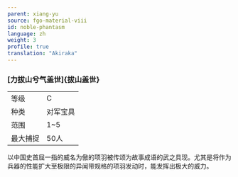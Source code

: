 ```yaml
---
parent: xiang-yu
source: fgo-material-viii
id: noble-phantasm
language: zh
weight: 3
profile: true
translation: "Akiraka"
---
```


### [力拔山兮气盖世]{拔山盖世}

<table>
  <tr><td>等级</td><td>C</td></tr>
  <tr><td>种类</td><td>对军宝具</td></tr>
  <tr><td>范围</td><td>1~5</td></tr>
  <tr><td>最大捕捉</td><td>50人</td></tr>
</table>

以中国史首屈一指的威名为傲的项羽被传颂为故事成语的武之具现。尤其是将作为兵器的性能扩大至极限的异闻带规格的项羽发动时，能发挥出极大的威力。

